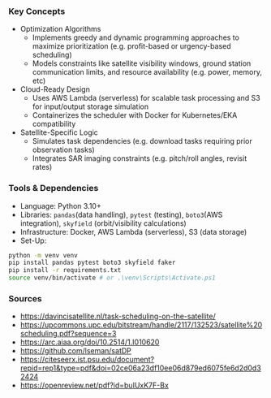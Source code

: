 ### Key Concepts
* Optimization Algorithms
    - Implements greedy and dynamic programming approaches to maximize prioritization (e.g. profit-based or urgency-based scheduling)
    - Models constraints like satellite visibility windows, ground station communication limits, and resource availability (e.g. power, memory, etc)
* Cloud-Ready Design
    - Uses AWS Lambda (serverless) for scalable task processing and S3 for input/output storage simulation
    - Containerizes the scheduler with Docker for Kubernetes/EKA compatibility
* Satellite-Specific Logic
    - Simulates task dependencies (e.g. download tasks requiring prior observation tasks)
    - Integrates SAR imaging constraints (e.g. pitch/roll angles, revisit rates)

### Tools & Dependencies
* Language: Python 3.10+
* Libraries: ```pandas```(data handling), ```pytest``` (testing), ```boto3```(AWS integration), ```skyfield``` (orbit/visibility calculations)
* Infrastructure: Docker, AWS Lambda (serverless), S3 (data storage)
* Set-Up:
```bash
python -m venv venv
pip install pandas pytest boto3 skyfield faker
pip install -r requirements.txt
source venv/bin/activate # or .\venv\Scripts\Activate.ps1
```

### Sources
* https://davincisatellite.nl/task-scheduling-on-the-satellite/
* https://upcommons.upc.edu/bitstream/handle/2117/132523/satellite%20scheduling.pdf?sequence=3
* https://arc.aiaa.org/doi/10.2514/1.I010620
* https://github.com/lseman/satDP
* https://citeseerx.ist.psu.edu/document?repid=rep1&type=pdf&doi=02ce06a23df10ee06d879ed6075fe6d2d0d32424
* https://openreview.net/pdf?id=buIUxK7F-Bx